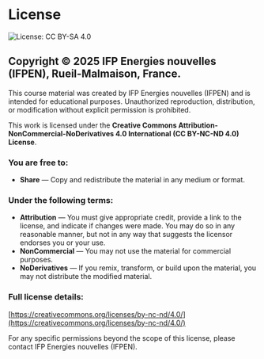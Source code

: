 # License
![License: CC BY-SA 4.0](https://img.shields.io/badge/License-CC_BY--SA_4.0-lightgrey.svg)

## Copyright © 2025 IFP Energies nouvelles (IFPEN), Rueil-Malmaison, France.

This course material was created by IFP Energies nouvelles (IFPEN) and is intended for educational purposes. Unauthorized reproduction, distribution, or modification without explicit permission is prohibited.

This work is licensed under the **Creative Commons Attribution-NonCommercial-NoDerivatives 4.0 International (CC BY-NC-ND 4.0) License**.

### You are free to:
- **Share** — Copy and redistribute the material in any medium or format.

### Under the following terms:
- **Attribution** — You must give appropriate credit, provide a link to the license, and indicate if changes were made. You may do so in any reasonable manner, but not in any way that suggests the licensor endorses you or your use.
- **NonCommercial** — You may not use the material for commercial purposes.
- **NoDerivatives** — If you remix, transform, or build upon the material, you may not distribute the modified material.

### Full license details:
[https://creativecommons.org/licenses/by-nc-nd/4.0/](https://creativecommons.org/licenses/by-nc-nd/4.0/)

For any specific permissions beyond the scope of this license, please contact IFP Energies nouvelles (IFPEN).
